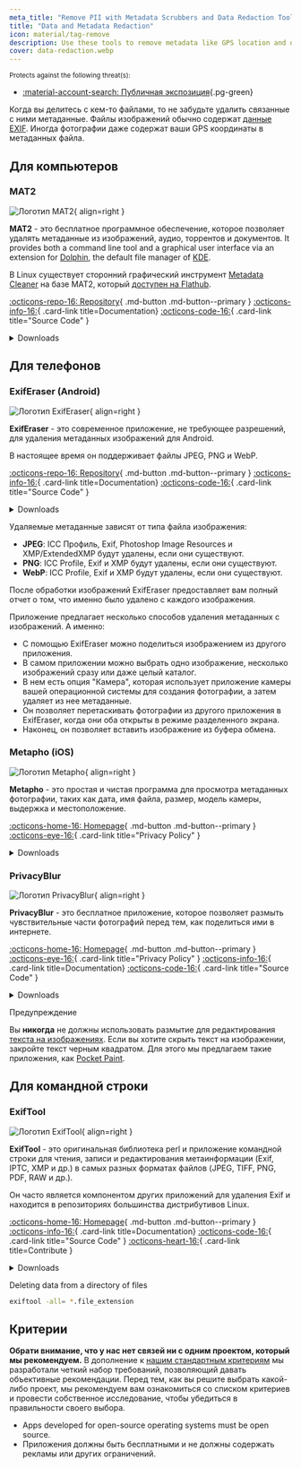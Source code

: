 ```yaml
---
meta_title: "Remove PII with Metadata Scrubbers and Data Redaction Tools - Privacy Guides"
title: "Data and Metadata Redaction"
icon: material/tag-remove
description: Use these tools to remove metadata like GPS location and other identifying information from photos and files you share.
cover: data-redaction.webp
---
```


<small>Protects against the following threat(s):</small>

- [:material-account-search: Публичная экспозиция](basics/common-threats.md#limiting-public-information ""){.pg-green}

Когда вы делитесь с кем-то файлами, то не забудьте удалить связанные с ними метаданные. Файлы изображений обычно содержат [данные EXIF](https://ru.wikipedia.org/wiki/Exif). Иногда фотографии даже содержат ваши GPS координаты в метаданных файла.

## Для компьютеров

### MAT2

<div class="admonition recommendation" markdown>

![Логотип MAT2](assets/img/data-redaction/mat2.svg){ align=right }

**MAT2** - это бесплатное программное обеспечение, которое позволяет удалять метаданные из изображений, аудио, торрентов и документов. It provides both a command line tool and a graphical user interface via an extension for [Dolphin](https://0xacab.org/jvoisin/mat2/-/tree/master/dolphin), the default file manager of [KDE](https://kde.org).

В Linux существует сторонний графический инструмент [Metadata Cleaner](https://gitlab.com/rmnvgr/metadata-cleaner) на базе MAT2, который [доступен на Flathub](https://flathub.org/apps/details/fr.romainvigier.MetadataCleaner).

[:octicons-repo-16: Repository](https://0xacab.org/jvoisin/mat2){ .md-button .md-button--primary }
[:octicons-info-16:](https://0xacab.org/jvoisin/mat2/-/blob/master/README.md){ .card-link title=Documentation}
[:octicons-code-16:](https://0xacab.org/jvoisin/mat2){ .card-link title="Source Code" }

<details class="downloads" markdown>
<summary>Downloads</summary>

- [:fontawesome-brands-windows: Windows](https://pypi.org/project/mat2)
- [:simple-apple: macOS](https://0xacab.org/jvoisin/mat2#requirements-setup-on-macos-os-x-using-homebrew)
- [:simple-linux: Linux](https://pypi.org/project/mat2)
- [:octicons-globe-16: Web](https://0xacab.org/jvoisin/mat2#web-interface)

</details>

</div>

## Для телефонов

### ExifEraser (Android)

<div class="admonition recommendation" markdown>

![Логотип ExifEraser](assets/img/data-redaction/exiferaser.svg){ align=right }

**ExifEraser** - это современное приложение, не требующее разрешений, для удаления метаданных изображений для Android.

В настоящее время он поддерживает файлы JPEG, PNG и WebP.

[:octicons-repo-16: Repository](https://github.com/Tommy-Geenexus/exif-eraser){ .md-button .md-button--primary }
[:octicons-info-16:](https://github.com/Tommy-Geenexus/exif-eraser#readme){ .card-link title=Documentation}
[:octicons-code-16:](https://github.com/Tommy-Geenexus/exif-eraser){ .card-link title="Source Code" }

<details class="downloads" markdown>
<summary>Downloads</summary>

- [:simple-googleplay: Google Play](https://play.google.com/store/apps/details?id=com.none.tom.exiferaser)
- [:octicons-moon-16: Accrescent](https://accrescent.app/app/com.none.tom.exiferaser)
- [:simple-github: GitHub](https://github.com/Tommy-Geenexus/exif-eraser/releases)

</details>

</div>

Удаляемые метаданные зависят от типа файла изображения:

- **JPEG**: ICC Профиль, Exif, Photoshop Image Resources и XMP/ExtendedXMP будут удалены, если они существуют.
- **PNG**: ICC Profile, Exif и XMP будут удалены, если они существуют.
- **WebP**: ICC Profile, Exif и XMP будут удалены, если они существуют.

После обработки изображений ExifEraser предоставляет вам полный отчет о том, что именно было удалено с каждого изображения.

Приложение предлагает несколько способов удаления метаданных с изображений. А именно:

- С помощью ExifEraser можно поделиться изображением из другого приложения.
- В самом приложении можно выбрать одно изображение, несколько изображений сразу или даже целый каталог.
- В нем есть опция "Камера", которая использует приложение камеры вашей операционной системы для создания фотографии, а затем удаляет из нее метаданные.
- Он позволяет перетаскивать фотографии из другого приложения в ExifEraser, когда они оба открыты в режиме разделенного экрана.
- Наконец, он позволяет вставить изображение из буфера обмена.

### Metapho (iOS)

<div class="admonition recommendation" markdown>

![Логотип Metapho](assets/img/data-redaction/metapho.jpg){ align=right }

**Metapho** - это простая и чистая программа для просмотра метаданных фотографии, таких как дата, имя файла, размер, модель камеры, выдержка и местоположение.

[:octicons-home-16: Homepage](https://zininworks.com/metapho){ .md-button .md-button--primary }
[:octicons-eye-16:](https://zininworks.com/privacy){ .card-link title="Privacy Policy" }

<details class="downloads" markdown>
<summary>Downloads</summary>

- [:simple-appstore: App Store](https://apps.apple.com/app/id914457352)

</details>

</div>

### PrivacyBlur

<div class="admonition recommendation" markdown>

![Логотип PrivacyBlur](assets/img/data-redaction/privacyblur.svg){ align=right }

**PrivacyBlur** - это бесплатное приложение, которое позволяет размыть чувствительные части фотографий перед тем, как поделиться ими в интернете.

[:octicons-home-16: Homepage](https://privacyblur.app){ .md-button .md-button--primary }
[:octicons-eye-16:](https://privacyblur.app/privacy.html){ .card-link title="Privacy Policy" }
[:octicons-info-16:](https://github.com/MATHEMA-GmbH/privacyblur#readme){ .card-link title=Documentation}
[:octicons-code-16:](https://github.com/MATHEMA-GmbH/privacyblur){ .card-link title="Source Code" }

<details class="downloads" markdown>
<summary>Downloads</summary>

- [:simple-googleplay: Google Play](https://play.google.com/store/apps/details?id=de.mathema.privacyblur)
- [:simple-appstore: App Store](https://apps.apple.com/app/id1536274106)

</details>

</div>

<div class="admonition warning" markdown>
<p class="admonition-title">Предупреждение</p>

Вы **никогда** не должны использовать размытие для редактирования [текста на изображениях](https://bishopfox.com/blog/unredacter-tool-never-pixelation). Если вы хотите скрыть текст на изображении, закройте текст черным квадратом. Для этого мы предлагаем такие приложения, как [Pocket Paint](https://github.com/Catrobat/Paintroid).

</div>

## Для командной строки

### ExifTool

<div class="admonition recommendation" markdown>

![Логотип ExifTool](assets/img/data-redaction/exiftool.png){ align=right }

**ExifTool** - это оригинальная библиотека perl и приложение командной строки для чтения, записи и редактирования метаинформации (Exif, IPTC, XMP и др.) в самых разных форматах файлов (JPEG, TIFF, PNG, PDF, RAW и др.).

Он часто является компонентом других приложений для удаления Exif и находится в репозиториях большинства дистрибутивов Linux.

[:octicons-home-16: Homepage](https://exiftool.org){ .md-button .md-button--primary }
[:octicons-info-16:](https://exiftool.org/faq.html){ .card-link title=Documentation}
[:octicons-code-16:](https://github.com/exiftool/exiftool){ .card-link title="Source Code" }
[:octicons-heart-16:](https://exiftool.org/#donate){ .card-link title=Contribute }

<details class="downloads" markdown>
<summary>Downloads</summary>

- [:fontawesome-brands-windows: Windows](https://exiftool.org)
- [:simple-apple: macOS](https://exiftool.org)
- [:simple-linux: Linux](https://exiftool.org)

</details>

</div>

<div class="admonition example" markdown>
<p class="admonition-title">Deleting data from a directory of files</p>

```bash
exiftool -all= *.file_extension
```

</div>

## Критерии

**Обрати внимание, что у нас нет связей ни с одним проектом, который мы рекомендуем.** В дополнение к [нашим стандартным критериям](about/criteria.md) мы разработали четкий набор требований, позволяющий давать объективные рекомендации. Перед тем, как вы решите выбрать какой-либо проект, мы рекомендуем вам ознакомиться со списком критериев и провести собственное исследование, чтобы убедиться в правильности своего выбора.

- Apps developed for open-source operating systems must be open source.
- Приложения должны быть бесплатными и не должны содержать рекламы или других ограничений.
